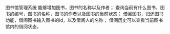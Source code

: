 图书馆管理系统
能够增加图书，图书的名称以及作者；
查询当前有什么图书，图书的编号，图书的名称，图书的作者以及图书的当前状态；
借阅图书，归还图书功能，借阅图书输入图书的id，以及借阅人的名称；
借阅历史可以查看当前图书馆内的借阅状态。
